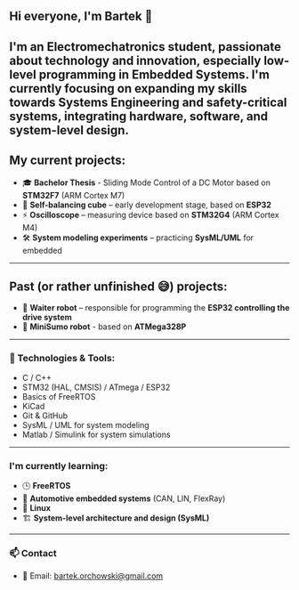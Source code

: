 ## Hi everyone, I'm Bartek 👋

I'm an Electromechatronics student, passionate about technology and innovation, especially low-level programming in **Embedded Systems**.
I'm currently focusing on expanding my skills towards **Systems Engineering** and **safety-critical systems**, integrating hardware, software, and system-level design.
---

## My current projects:
- 🎓 **Bachelor Thesis** - Sliding Mode Control of a DC Motor based on **STM32F7** (ARM Cortex M7)
- 🧊 **Self-balancing cube** – early development stage, based on **ESP32**
- ⚡ **Oscilloscope** – measuring device based on **STM32G4** (ARM Cortex M4)
- 🛠 **System modeling experiments** – practicing **SysML/UML** for embedded 

---

## Past (or rather unfinished 😅) projects:
- 🤖 **Waiter robot** – responsible for programming the **ESP32 controlling the drive system**
- 🤖 **MiniSumo robot** - based on **ATMega328P**

---

### 🔧 Technologies & Tools: 
- C / C++
- STM32 (HAL, CMSIS) / ATmega / ESP32
- Basics of FreeRTOS
- KiCad
- Git & GitHub
- SysML / UML for system modeling
- Matlab / Simulink for system simulations

---

### I'm currently learning:
- 🕒 **FreeRTOS**
- 🚗 **Automotive embedded systems** (CAN, LIN, FlexRay)
- 🐧 **Linux**
- 🏗 **System-level architecture and design (SysML)**

---

### 📫 Contact
- 📧 Email: bartek.orchowski@gmail.com
